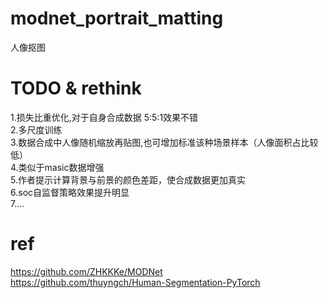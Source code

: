 # modnet_portrait_matting
人像抠图
# TODO & rethink 
1.损失比重优化,对于自身合成数据 5:5:1效果不错  
2.多尺度训练  
3.数据合成中人像随机缩放再贴图,也可增加标准该种场景样本（人像面积占比较低）  
4.类似于masic数据增强   
5.作者提示计算背景与前景的颜色差距，使合成数据更加真实   
6.soc自监督策略效果提升明显  
7....

# ref
https://github.com/ZHKKKe/MODNet  
https://github.com/thuyngch/Human-Segmentation-PyTorch
